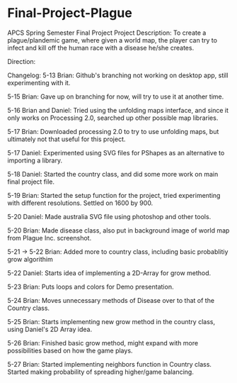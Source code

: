# Final-Project-Plague
APCS Spring Semester Final Project
Project Description:
To create a plague/plandemic game, where given a world map, the player can try to infect and kill off the human race with a disease he/she creates. 

Direction:

Changelog:
5-13 Brian: Github's branching not working on desktop app, still experimenting with it. 

5-15 Brian: Gave up on branching for now, will try to use it at another time. 

5-16 Brian and Daniel: Tried using the unfolding maps interface, and since it only works on Processing 2.0, searched up other possible map libraries. 

5-17 Brian: Downloaded processing 2.0  to try to use unfolding maps, but ultimately not that useful for this project.

5-17 Daniel: Experimented using SVG files for PShapes as an alternative to importing a library. 

5-18 Daniel: Started the country class, and did some more work on main final project file. 

5-19 Brian: Started the setup function for the project, tried experimenting with different resolutions. Settled on 1600 by 900.

5-20 Daniel: Made australia SVG file using photoshop and other tools. 

5-20 Brian: Made disease class, also put in background image of world map from Plague Inc. screenshot. 

5-21 -> 5-22 Brian: Added more to country class, including basic probablitiy grow algorithim

5-22 Daniel: Starts idea of implementing a 2D-Array for grow method.

5-23 Brian: Puts loops and colors for Demo presentation.  

5-24 Brian: Moves unnecessary methods of Disease over to that of the Country class.

5-25 Brian: Starts implementing new grow method in the country class, using Daniel's 2D Array idea. 

5-26 Brian: Finished basic grow method, might expand with more possibilities based on how the game plays. 

5-27 Brian: Started implementing neighbors function in Country class. Started making probability of spreading higher/game balancing. 

